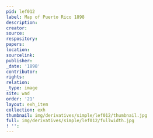 ```yaml
---
pid: lef012
label: Map of Puerto Rico 1898
description:
creator:
source:
respository:
papers:
location:
sourcelink:
publisher:
_date: '1898'
contributor:
rights:
relation:
_type: image
site: wad
order: '21'
layout: exh_item
collection: exh
thumbnail: img/derivatives/simple/lef012/thumbnail.jpg
full: img/derivatives/simple/lef012/fullwidth.jpg
! '':
---
```

